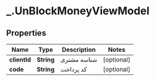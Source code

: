 # _.UnBlockMoneyViewModel

## Properties
Name | Type | Description | Notes
------------ | ------------- | ------------- | -------------
**clientId** | **String** | شناسه مشتری | [optional] 
**code** | **String** | کد پرداخت | [optional] 


